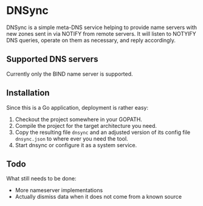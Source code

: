 # DNSync
DNSync is a simple meta-DNS service helping to provide name servers with new zones sent in via NOTIFY from
remote servers. It will listen to NOTYIFY DNS queries, operate on them as necessary, and reply accordingly.

## Supported DNS servers
Currently only the BIND name server is supported.

## Installation
Since this is a Go application, deployment is rather easy:

1. Checkout the project somewhere in your GOPATH.
2. Compile the project for the target architecture you need.
3. Copy the resulting file `dnsync` and an adjusted version of its config file `dnsync.json` to where ever
    you need the tool.
4. Start dnsync or configure it as a system service.

## Todo
What still needs to be done:

* More nameserver implementations
* Actually dismiss data when it does not come from a known source
